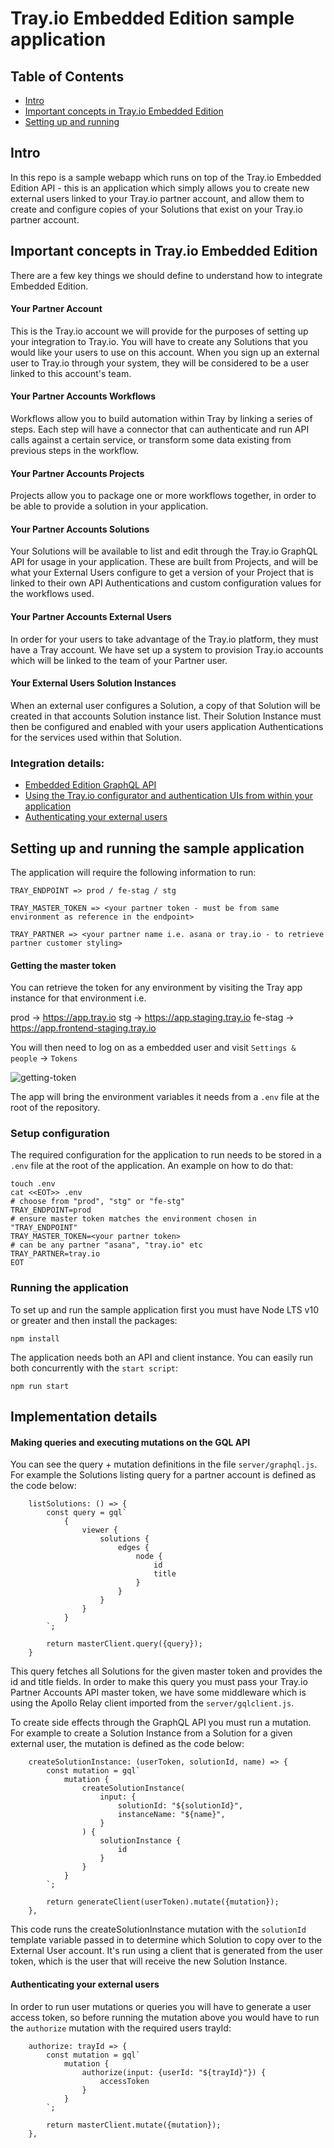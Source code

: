 Tray.io Embedded Edition sample application
=================

## Table of Contents

  * [Intro](#trayio-embedded-edition-sample-application)
  * [Important concepts in Tray.io Embedded Edition](#important-concepts-in-trayio-embedded-edition)
  * [Setting up and running](#setting-up-and-running-the-sample-application)

## Intro
In this repo is a sample webapp which runs on top of the Tray.io Embedded Edition API - this is an application which simply allows you to create new external users linked to your Tray.io partner account, and allow them to create and configure copies of your Solutions that exist on your Tray.io partner account.

## Important concepts in Tray.io Embedded Edition

There are a few key things we should define to understand how to integrate Embedded Edition.

#### Your Partner Account
This is the Tray.io account we will provide for the purposes of setting up your integration to Tray.io. You will have to create any Solutions that you would like your users to use on this account. When you sign up an external user to Tray.io through your system, they will be considered to be a user linked to this account's team.

#### Your Partner Accounts Workflows

Workflows allow you to build automation within Tray by linking a series of steps. Each step will have a connector that can authenticate and run API calls against a certain service, or transform some data existing from previous steps in the workflow.

#### Your Partner Accounts Projects

Projects allow you to package one or more workflows together, in order to be able to provide a solution in your application.

#### Your Partner Accounts Solutions

Your Solutions will be available to list and edit through the Tray.io GraphQL API for usage in your application. These are built from Projects, and will be what your External Users configure to get a version of your Project that is linked to their own API Authentications and custom configuration values for the workflows used.

#### Your Partner Accounts External Users

In order for your users to take advantage of the Tray.io platform, they must have a Tray account. We have set up a system to provision Tray.io accounts which will be linked to the team of your Partner user.

#### Your External Users Solution Instances

When an external user configures a Solution, a copy of that Solution will be created in that accounts Solution instance list. Their Solution Instance must then be configured and enabled with your users application Authentications for the services used within that Solution.

### Integration details:

* [Embedded Edition GraphQL API](https://tray.io/docs/article/partner-api-intro)
* [Using the Tray.io configurator and authentication UIs from within your application](https://tray.io/docs/article/embedded-external-configuration)
* [Authenticating your external users](https://github.com/trayio/embedded-edition-sample-app#authenticating-your-external-users)

## Setting up and running the sample application

The application will require the following information to run:

```
TRAY_ENDPOINT => prod / fe-stag / stg

TRAY_MASTER_TOKEN => <your partner token - must be from same environment as reference in the endpoint>

TRAY_PARTNER => <your partner name i.e. asana or tray.io - to retrieve partner customer styling>
```

#### Getting the master token

 You can retrieve the token for any environment by visiting the Tray app instance for that environment i.e. 
 
 prod -> https://app.tray.io
 stg -> https://app.staging.tray.io
 fe-stag -> https://app.frontend-staging.tray.io

You will then need to log on as a embedded user and visit `Settings & people` -> `Tokens`

![getting-token](https://github.com/trayio/embedded-edition-sample-app/blob/master/.images/getting-token)

The app will bring the environment variables it needs from a `.env` file at the root of the repository.

### Setup configuration

The required configuration for the application to run needs to be stored in a `.env` file at the root of the application. An example on how to do that:

```
touch .env
cat <<EOT>> .env
# choose from "prod", "stg" or "fe-stg"
TRAY_ENDPOINT=prod
# ensure master token matches the environment chosen in "TRAY_ENDPOINT"
TRAY_MASTER_TOKEN=<your partner token>
# can be any partner "asana", "tray.io" etc 
TRAY_PARTNER=tray.io
EOT
```

### Running the application

To set up and run the sample application first you must have Node LTS v10 or greater and then install the packages:

```
npm install
```

The application needs both an API and client instance. You can easily run both concurrently with the `start script`:

```
npm run start
```

## Implementation details

#### Making queries and executing mutations on the GQL API
You can see the query + mutation definitions in the file `server/graphql.js`. For example the Solutions listing query for a partner account is defined as the code below:
```
    listSolutions: () => {
        const query = gql`
            {
                viewer {
                    solutions {
                        edges {
                            node {
                                id
                                title
                            }
                        }
                    }
                }
            }
        `;

        return masterClient.query({query});
    }
```

This query fetches all Solutions for the given master token and provides the id and title fields. In order to make this query you must pass your Tray.io Partner Accounts API master token, we have some middleware which is using the Apollo Relay client imported from the `server/gqlclient.js`.

To create side effects through the GraphQL API you must run a mutation. For example to create a Solution Instance from a Solution for a given external user, the mutation is defined as the code below:

```
    createSolutionInstance: (userToken, solutionId, name) => {
        const mutation = gql`
            mutation {
                createSolutionInstance(
                    input: {
                        solutionId: "${solutionId}",
                        instanceName: "${name}",
                    }
                ) {
                    solutionInstance {
                        id
                    }
                }
            }
        `;

        return generateClient(userToken).mutate({mutation});
    },
```

This code runs the createSolutionInstance mutation with the `solutionId` template variable passed in to determine which Solution to copy over to the External User account. It's run using a client that is generated from the user token, which is the user that will receive the new Solution Instance.

#### Authenticating your external users

In order to run user mutations or queries you will have to generate a user access token, so before running the mutation above you would have to run the `authorize` mutation with the required users trayId:

```
    authorize: trayId => {
        const mutation = gql`
            mutation {
                authorize(input: {userId: "${trayId}"}) {
                    accessToken
                }
            }
        `;

        return masterClient.mutate({mutation});
    },
```
